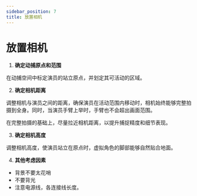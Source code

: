 ```yaml
---
sidebar_position: 7
title: 放置相机
---
```


# 放置相机

1. **确定动捕原点和范围**

在动捕空间中标定演员的站立原点，并划定其可活动的区域。  

2. **确定相机距离**

调整相机与演员之间的距离，确保演员在活动范围内移动时，相机始终能够完整拍摄到全身。同时，当演员手臂上举时，手臂也不会超出画面范围。  

在完整拍摄的基础上，尽量拉近相机距离，以提升捕捉精度和细节表现。

3. **确定相机高度**

调整相机高度，使演员站立在原点时，虚拟角色的脚部能够自然贴合地面。

4. **其他考虑因素**

- 背景不要太花哨
- 不要背光
- 注意电源线，各连接线长度。

